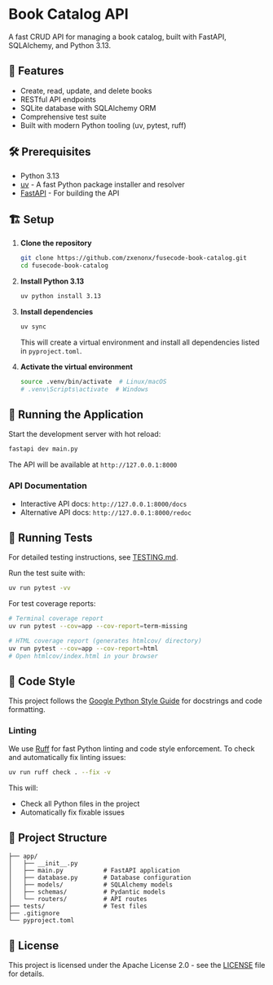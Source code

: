 # Book Catalog API

A fast CRUD API for managing a book catalog, built with FastAPI, SQLAlchemy, and Python 3.13.

## 🚀 Features

- Create, read, update, and delete books
- RESTful API endpoints
- SQLite database with SQLAlchemy ORM
- Comprehensive test suite
- Built with modern Python tooling (uv, pytest, ruff)

## 🛠️ Prerequisites

- Python 3.13
- [uv](https://docs.astral.sh/uv/getting-started/installation/) - A fast Python package installer and resolver
- [FastAPI](https://fastapi.tiangolo.com/) - For building the API

## 🏗️ Setup

1. **Clone the repository**
   ```sh
   git clone https://github.com/zxenonx/fusecode-book-catalog.git
   cd fusecode-book-catalog
   ```

2. **Install Python 3.13**
   ```sh
   uv python install 3.13
   ```

3. **Install dependencies**
   ```sh
   uv sync
   ```
   This will create a virtual environment and install all dependencies listed in `pyproject.toml`.


4. **Activate the virtual environment**
   ```sh
   source .venv/bin/activate  # Linux/macOS
   # .venv\Scripts\activate  # Windows
   ```

## 🚀 Running the Application

Start the development server with hot reload:

```sh
fastapi dev main.py
```

The API will be available at `http://127.0.0.1:8000`

### API Documentation

- Interactive API docs: `http://127.0.0.1:8000/docs`
- Alternative API docs: `http://127.0.0.1:8000/redoc`

## 🧪 Running Tests

For detailed testing instructions, see [TESTING.md](tests/TESTING.md).

Run the test suite with:

```sh
uv run pytest -vv
```

For test coverage reports:

```sh
# Terminal coverage report
uv run pytest --cov=app --cov-report=term-missing

# HTML coverage report (generates htmlcov/ directory)
uv run pytest --cov=app --cov-report=html
# Open htmlcov/index.html in your browser
```

## 🧹 Code Style

This project follows the [Google Python Style Guide](https://google.github.io/styleguide/pyguide.html) for docstrings and code formatting.

### Linting

We use [Ruff](https://github.com/charliermarsh/ruff) for fast Python linting and code style enforcement. To check and automatically fix linting issues:

```sh
uv run ruff check . --fix -v
```

This will:
- Check all Python files in the project
- Automatically fix fixable issues

## 🧩 Project Structure

```
├── app/
│   ├── __init__.py
│   ├── main.py           # FastAPI application
│   ├── database.py       # Database configuration
│   ├── models/           # SQLAlchemy models
│   ├── schemas/          # Pydantic models
│   └── routers/          # API routes
├── tests/                # Test files
├── .gitignore
└── pyproject.toml
```

## 📝 License

This project is licensed under the Apache License 2.0 - see the [LICENSE](LICENSE) file for details.